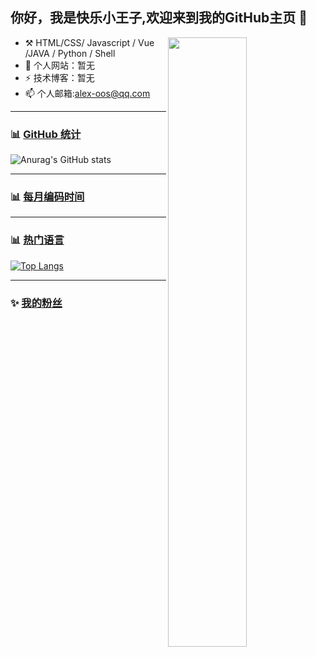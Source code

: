 <!--
**alex-oos/alex-oos** is a ✨ _special_ ✨ repository because its `README.md` (this file) appears on your GitHub profile.

Here are some ideas to get you started:

- 🔭 I’m currently working on ...
- 🌱 I’m currently learning ...
- 👯 I’m looking to collaborate on ...
- 🤔 I’m looking for help with ...
- 💬 Ask me about ...
- 📫 How to reach me: ...
- 😄 Pronouns: ...
- ⚡ Fun fact: ...
-->

## 你好，我是快乐小王子,欢迎来到我的GitHub主页 👋


[<img align="right" width="50%" src="https://github-readme-stats.vercel.app/api?username=alex-oos&count_private=true&show_icons=true&theme=tokyonight&locale=cn">](https://metrics.lecoq.io/alex-oos#gh-light-mode-only) 

-   :hammer_and_pick: HTML/CSS/ Javascript / Vue /JAVA / Python / Shell
-   🌱 个人网站：暂无
-   ⚡ 技术博客：暂无
-   📫 个人邮箱:alex-oos@qq.com

---

### :bar_chart: [GitHub 统计](https://github.com/anuraghazra/github-readme-stats)
![Anurag's GitHub stats](https://github-readme-stats.vercel.app/api?username=alex-oos&count_private=true&show_icons=true&theme=tokyonight&locale=cn) 

---

### :bar_chart: [每月编码时间](https://github.com/muety/wakapi)
<!--START_SECTION:waka-->
<!--END_SECTION:waka-->
---
###  :bar_chart: [热门语言](https://github.com/anuraghazra/github-readme-stats)
[![Top Langs](https://github-readme-stats.vercel.app/api/top-langs/?username=alex-oos)](https://github.com/anuraghazra/github-readme-stats)

---
### :sparkles: [我的粉丝](https://github.com/alex-oos?tab=followers)
<!--START_SECTION:top-followers-->
<table>
  </tr>
</table>
<!--END_SECTION:top-followers-->